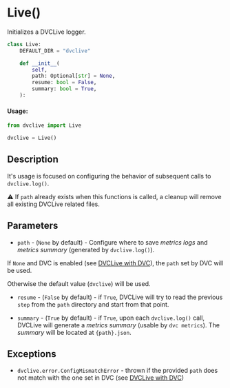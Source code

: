 # Live()

Initializes a DVCLive logger.

```py
class Live:
    DEFAULT_DIR = "dvclive"

    def __init__(
        self,
        path: Optional[str] = None,
        resume: bool = False,
        summary: bool = True,
    ):
```

#### Usage:

```py
from dvclive import Live

dvclive = Live()
```

## Description

It's usage is focused on configuring the behavior of subsequent calls to
`dvclive.log()`.

⚠️ If `path` already exists when this functions is called, a cleanup will remove
all existing DVCLive related files.

## Parameters

- `path` - (`None` by default) - Configure where to save _metrics logs_ and
  _metrics summary_ (generated by `dvclive.log()`).

If `None` and DVC is enabled (see
[DVCLive with DVC](/docs/dvclive/dvclive-with-dvc)), the `path` set by DVC will
be used.

Otherwise the default value (`dvclive`) will be used.

- `resume` - (`False` by default) - if `True`, DVCLive will try to read the
  previous `step` from the `path` directory and start from that point.

- `summary` - (`True` by default) - if `True`, upon each `dvclive.log()` call,
  DVCLive will generate a _metrics summary_ (usable by `dvc metrics`). The
  _summary_ will be located at `{path}.json`.

## Exceptions

- `dvclive.error.ConfigMismatchError` - thrown if the provided `path` does not
  match with the one set in DVC (see
  [DVCLive with DVC](/docs/dvclive/dvclive-with-dvc))
